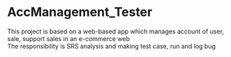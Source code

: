 # AccManagement_Tester
This project is based on a web-based app which manages account of user, sale, support sales
in an e-commerce web  
The responsibility is SRS analysis and making test case, run and log bug
